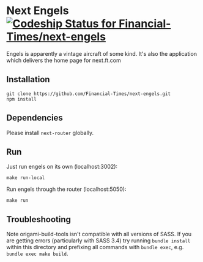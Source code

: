# Next Engels [![Codeship Status for Financial-Times/next-engels](https://codeship.com/projects/97825450-6419-0132-c840-164ea2c5352e/status)](https://codeship.com/projects/52501)

Engels is apparently a vintage aircraft of some kind. It's also the application which delivers the home page for next.ft.com


## Installation

```
git clone https://github.com/Financial-Times/next-engels.git
npm install
```

## Dependencies

Please install `next-router` globally.

## Run

Just run engels on its own (localhost:3002):

```
make run-local
```

Run engels through the router (localhost:5050):

```
make run
```

## Troubleshooting

Note origami-build-tools isn't compatible with all versions of SASS.  If you are getting errors (particularly with SASS 3.4) try running `bundle install` within this directory and prefixing all commands with `bundle exec`, e.g. `bundle exec make build`.
